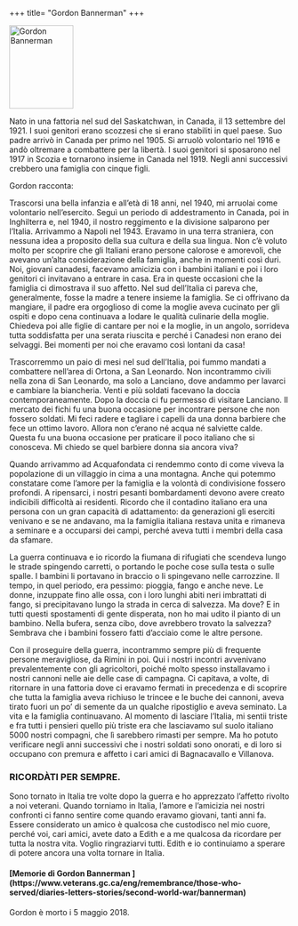 +++
title= "Gordon Bannerman"
+++

<img src="/images/files/Gordon Bannerman.jpg" width="115" height="150" title="Gordon Bannerman">

Nato in una fattoria nel sud del Saskatchwan, in Canada, il 13 settembre del 1921. I suoi genitori erano scozzesi che si erano stabiliti in quel paese. Suo padre arrivò in Canada per primo nel 1905. Si arruolò volontario nel 1916 e andò oltremare a combattere per la libertà. I suoi genitori si sposarono nel 1917 in Scozia e tornarono insieme in Canada nel 1919. Negli anni successivi crebbero una famiglia con cinque figli. 

Gordon racconta:

Trascorsi una bella infanzia e all’età di 18 anni, nel 1940, mi arruolai come volontario nell’esercito. Seguì un periodo di addestramento in Canada, poi in Inghilterra e, nel 1940, il nostro reggimento e la divisione salparono per l’Italia. Arrivammo a Napoli nel 1943. Eravamo in una terra straniera, con nessuna idea a proposito della sua cultura e della sua lingua. Non c’è voluto molto per scoprire che gli Italiani erano persone calorose e amorevoli, che avevano un’alta considerazione della famiglia, anche in momenti così duri. Noi, giovani canadesi, facevamo amicizia con i bambini italiani e poi i loro genitori ci invitavano a entrare in casa. Era in queste occasioni che la famiglia ci dimostrava il suo affetto. Nel sud dell’Italia ci pareva che, generalmente, fosse la madre a tenere insieme la famiglia. Se ci offrivano da mangiare, il padre era orgoglioso di come la moglie aveva cucinato per gli ospiti e dopo cena continuava a lodare le qualità culinarie della moglie. Chiedeva poi alle figlie di cantare per noi e la moglie, in un angolo, sorrideva tutta soddisfatta per una serata riuscita e perché i Canadesi non erano dei selvaggi. Bei momenti per noi che eravamo così lontani da casa! 

Trascorremmo un paio di mesi nel sud dell’Italia, poi fummo mandati a combattere nell’area di Ortona, a San Leonardo. Non incontrammo civili nella zona di San Leonardo, ma solo a Lanciano, dove andammo per lavarci e cambiare la biancheria. Venti e più soldati facevano la doccia contemporaneamente. Dopo la doccia ci fu permesso di visitare Lanciano. Il mercato dei fichi fu una buona occasione per incontrare persone che non fossero soldati. Mi feci radere e tagliare i capelli da una donna barbiere che fece un ottimo lavoro. Allora non c’erano né acqua né salviette calde. Questa fu una buona occasione per praticare il poco italiano che si conosceva. Mi chiedo se quel barbiere donna sia ancora viva? 

Quando arrivammo ad Acquafondata ci rendemmo conto di come viveva la popolazione di un villaggio in cima a una montagna. Anche qui potemmo constatare come l’amore per la famiglia e la volontà di condivisione fossero profondi. A ripensarci, i nostri pesanti bombardamenti devono avere creato indicibili difficoltà ai residenti. Ricordo che il contadino italiano era una persona con un gran capacità di adattamento: da generazioni gli eserciti venivano e se ne andavano, ma la famiglia italiana restava unita e rimaneva a seminare e a occuparsi dei campi, perché aveva tutti i membri della casa da sfamare. 

La guerra continuava e io ricordo la fiumana di rifugiati che scendeva lungo le strade spingendo carretti, o portando le poche cose sulla testa o sulle spalle. I bambini li portavano in braccio o li spingevano nelle carrozzine. Il tempo, in quel periodo, era pessimo: pioggia, fango e anche neve. Le donne, inzuppate fino alle ossa, con i loro lunghi abiti neri imbrattati di fango, si precipitavano lungo la strada in cerca di salvezza. Ma dove? E in tutti questi spostamenti di gente disperata, non ho mai udito il pianto di un bambino. Nella bufera, senza cibo, dove avrebbero trovato la salvezza? Sembrava che i bambini fossero fatti d’acciaio come le altre persone.

Con il proseguire della guerra, incontrammo sempre più di frequente persone meravigliose, da Rimini in poi. Qui i nostri incontri avvenivano prevalentemente con gli agricoltori, poiché molto spesso installavamo i nostri cannoni nelle aie delle case di campagna. Ci capitava, a volte, di ritornare in una fattoria dove ci eravamo fermati in precedenza e di scoprire che tutta la famiglia aveva richiuso le trincee e le buche dei cannoni, aveva tirato fuori un po’ di semente da un qualche ripostiglio e aveva seminato. La vita e la famiglia continuavano. Al momento di lasciare l’Italia, mi sentii triste e fra tutti i pensieri quello più triste era che lasciavamo sul suolo italiano 5000 nostri compagni, che lì sarebbero rimasti per sempre. Ma ho potuto verificare negli anni successivi che i nostri soldati sono onorati, e di loro si occupano con premura e affetto i cari amici di Bagnacavallo e Villanova. 


<h3>RICORDÀTI PER SEMPRE.</h3>


Sono tornato in Italia tre volte dopo la guerra e ho apprezzato l’affetto rivolto a noi veterani. Quando torniamo in Italia, l’amore e l’amicizia nei nostri confronti ci fanno sentire come quando eravamo giovani, tanti anni fa. Essere considerato un amico è qualcosa che custodisco nel mio cuore, perché voi, cari amici, avete dato a Edith e a me qualcosa da ricordare per tutta la nostra vita. Voglio ringraziarvi tutti. Edith e io continuiamo a sperare di potere ancora una volta tornare in Italia.

<h4>[Memorie di Gordon Bannerman ](https://www.veterans.gc.ca/eng/remembrance/those-who-served/diaries-letters-stories/second-world-war/bannerman)</h4>

Gordon è morto i 5 maggio 2018.